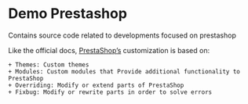 # Demo Prestashop
Contains source code related to developments focused on prestashop

Like the official docs, [PrestaShop’s](https://devdocs.prestashop.com/1.7/basics/introduction/) customization is based on:

    + Themes: Custom themes
    + Modules: Custom modules that Provide additional functionality to PrestaShop
    + Overriding: Modify or extend parts of PrestaShop
    + Fixbug: Modify or rewrite parts in order to solve errors 